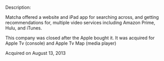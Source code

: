 Description:

Matcha offered a website and iPad app for searching across, and getting recommendations for, multiple video services including Amazon Prime, Hulu, and iTunes.

This company was closed after the Apple bought it. It was acquired for Apple Tv (console) and Apple Tv Map (media player)

Acquired on August 13, 2013